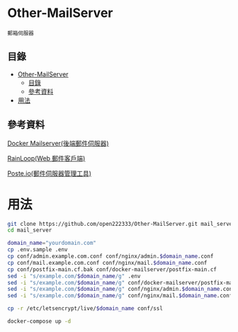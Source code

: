 # Other-MailServer

```
郵箱伺服器
```

## 目錄

- [Other-MailServer](#other-mailserver)
  - [目錄](#目錄)
  - [參考資料](#參考資料)
- [用法](#用法)

## 參考資料

[Docker Mailserver(後端郵件伺服器)](https://github.com/open222333/Other-Note/blob/main/03_%E4%BC%BA%E6%9C%8D%E5%99%A8%E6%9C%8D%E5%8B%99/MailServer(%E9%83%B5%E7%AE%B1%E4%BC%BA%E6%9C%8D%E5%99%A8)/Docker%20Mailserver(%E9%83%B5%E4%BB%B6%E4%BC%BA%E6%9C%8D%E5%99%A8).md)

[RainLoop(Web 郵件客戶端)](https://github.com/open222333/Other-Note/blob/main/03_%E4%BC%BA%E6%9C%8D%E5%99%A8%E6%9C%8D%E5%8B%99/MailServer(%E9%83%B5%E7%AE%B1%E4%BC%BA%E6%9C%8D%E5%99%A8)/RainLoop(Web%20%E9%83%B5%E4%BB%B6%E5%AE%A2%E6%88%B6%E7%AB%AF).md)

[Poste.io(郵件伺服器管理工具)](https://github.com/open222333/Other-Note/blob/main/03_%E4%BC%BA%E6%9C%8D%E5%99%A8%E6%9C%8D%E5%8B%99/MailServer(%E9%83%B5%E7%AE%B1%E4%BC%BA%E6%9C%8D%E5%99%A8)/Poste.io(%E9%83%B5%E4%BB%B6%E4%BC%BA%E6%9C%8D%E5%99%A8%E7%AE%A1%E7%90%86%E5%B7%A5%E5%85%B7).md)

# 用法

```bash
git clone https://github.com/open222333/Other-MailServer.git mail_server
cd mail_server
```

```bash
domain_name="yourdomain.com"
cp .env.sample .env
cp conf/admin.example.com.conf conf/nginx/admin.$domain_name.conf
cp conf/mail.example.com.conf conf/nginx/mail.$domain_name.conf
cp conf/postfix-main.cf.bak conf/docker-mailserver/postfix-main.cf
sed -i "s/example.com/$domain_name/g" .env
sed -i "s/example.com/$domain_name/g" conf/docker-mailserver/postfix-main.cf
sed -i "s/example.com/$domain_name/g" conf/nginx/admin.$domain_name.conf
sed -i "s/example.com/$domain_name/g" conf/nginx/mail.$domain_name.conf
```

```bash
cp -r /etc/letsencrypt/live/$domain_name conf/ssl
```

```bash
docker-compose up -d
```
